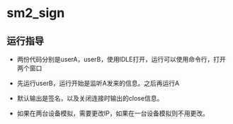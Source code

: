# sm2_sign

## 运行指导

* 两份代码分别是userA，userB，使用IDLE打开，运行可以使用命令行，打开两个窗口

* 先运行userB，运行开始是监听A发来的信息。之后再运行A

* 默认输出是签名，以及关闭连接时输出的close信息。

* 如果在两台设备模拟，需要更改IP，如果在一台设备模拟则不用更改。
